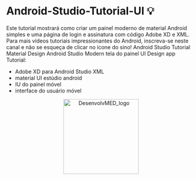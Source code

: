 # Android-Studio-Tutorial-UI 💡
Este tutorial mostrará como criar um painel moderno de material Android simples e uma página de login e assinatura com código Adobe XD e XML.
Para mais vídeos tutoriais impressionantes do Android, inscreva-se neste canal e não se esqueça de clicar no ícone do sino!
Android Studio Tutorial Material Design Android Studio Modern tela do painel UI Design app Tutorial:
- Adobe XD para Android Studio XML
- material UI estúdio android 
- IU do painel móvel 
- interface do usuário móvel

<p align="center">
  <a href="https://media.discordapp.net/attachments/1019265341311963186/1065417508665966662/Tela_inicial_1.png?width=192&height=401" target="blank"><img src="https://media.discordapp.net/attachments/1019265341311963186/1065417508665966662/Tela_inicial_1.png?width=192&height=401"" width="200" alt="DesenvolvMED_logo" /></a>
</p>
